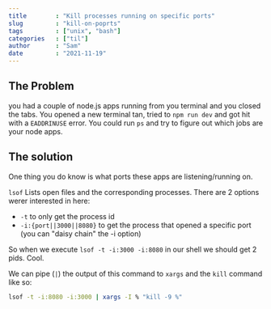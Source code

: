 ```yaml
---
title        : "Kill processes running on specific ports"
slug         : "kill-on-poprts"
tags         : ["unix", "bash"]
categories   : ["til"]
author       : "Sam"
date         : "2021-11-19"
---
```

## The Problem

you had a couple of node.js apps running from you terminal and you closed the tabs. You opened a new terminal tan, tried to `npm run dev` and got hit with a `EADDRINUSE` error. You could run `ps` and try to figure out which jobs are your node apps.

## The solution

One thing you do know is what ports these apps are listening/running on.

`lsof` Lists open files and the corresponding processes. There are 2 options werer interested in here:
 - `-t` to only get the process id
 - `-i:{port||3000||8080}` to get the process that opened a specific port (you can "daisy chain" the -i option)

So when we execute `lsof -t -i:3000 -i:8080` in our shell we should get 2 pids. Cool.

We can pipe (`|`) the output of this command to `xargs`  and the `kill` command like so:

```bash
lsof -t -i:8080 -i:3000 | xargs -I % "kill -9 %"
```
